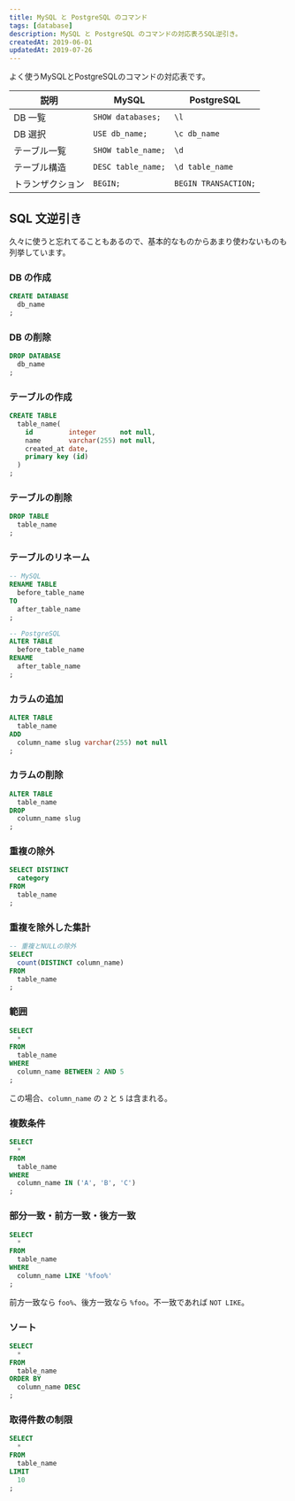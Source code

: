```yaml
---
title: MySQL と PostgreSQL のコマンド
tags: [database]
description: MySQL と PostgreSQL のコマンドの対応表ろSQL逆引き。
createdAt: 2019-06-01
updatedAt: 2019-07-26
---
```


よく使うMySQLとPostgreSQLのコマンドの対応表です。

| 説明             | MySQL              | PostgreSQL           |
| ---------------- | ------------------ | -------------------- |
| DB 一覧          | `SHOW databases;`  | `\l`                 |
| DB 選択          | `USE db_name;`     | `\c db_name`         |
| テーブル一覧     | `SHOW table_name;` | `\d`                 |
| テーブル構造     | `DESC table_name;` | `\d table_name`      |
| トランザクション | `BEGIN;`           | `BEGIN TRANSACTION;` |

## SQL 文逆引き

久々に使うと忘れてることもあるので、基本的なものからあまり使わないものも列挙しています。

### DB の作成

```sql
CREATE DATABASE
  db_name
;
```

### DB の削除

```sql
DROP DATABASE
  db_name
;
```

### テーブルの作成

```sql
CREATE TABLE
  table_name(
    id         integer      not null,
    name       varchar(255) not null,
    created_at date,
    primary key (id)
  )
;
```

### テーブルの削除

```sql
DROP TABLE
  table_name
;
```

### テーブルのリネーム

```sql
-- MySQL
RENAME TABLE
  before_table_name
TO
  after_table_name
;

-- PostgreSQL
ALTER TABLE
  before_table_name
RENAME
  after_table_name
;
```

### カラムの追加

```sql
ALTER TABLE
  table_name
ADD
  column_name slug varchar(255) not null
;
```

### カラムの削除

```sql
ALTER TABLE
  table_name
DROP
  column_name slug
;
```

### 重複の除外

```sql
SELECT DISTINCT
  category
FROM
  table_name
;
```

### 重複を除外した集計

```sql
-- 重複とNULLの除外
SELECT
  count(DISTINCT column_name)
FROM
  table_name
;
```

### 範囲

```sql
SELECT
  *
FROM
  table_name
WHERE
  column_name BETWEEN 2 AND 5
;
```

この場合、`column_name` の `2` と `5` は含まれる。

### 複数条件

```sql
SELECT
  *
FROM
  table_name
WHERE
  column_name IN ('A', 'B', 'C')
;
```

### 部分一致・前方一致・後方一致

```sql
SELECT
  *
FROM
  table_name
WHERE
  column_name LIKE '%foo%'
;
```

前方一致なら `foo%`、後方一致なら `%foo`。不一致であれば `NOT LIKE`。

### ソート

```sql
SELECT
  *
FROM
  table_name
ORDER BY
  column_name DESC
;
```

### 取得件数の制限

```sql
SELECT
  *
FROM
  table_name
LIMIT
  10
;
```
